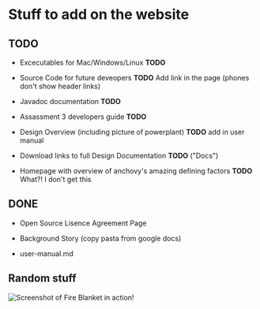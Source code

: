 # Stuff to add on the website

## TODO

* Excecutables for Mac/Windows/Linux **TODO**

* Source Code for future deveopers **TODO** Add link in the page (phones don't show header links)

* Javadoc documentation **TODO**

* Assassment 3 developers guide **TODO**

* Design Overview (including picture of powerplant) **TODO** add in user manual

* Download links to full Design Documentation **TODO** ("Docs")

* Homepage with overview of anchovy's amazing defining factors **TODO** What?! I don't get this

## DONE

* Open Source Lisence Agreement Page

* Background Story (copy pasta from google docs)

* user-manual.md

## Random stuff

![Screenshot of Fire Blanket in action!](http://i.imgur.com/cUlIdFG.png)
